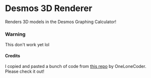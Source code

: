 # Desmos 3D Renderer
 Renders 3D models in the Desmos Graphing Calculator!

### Warning
This don't work yet lol

#### Credits
I copied and pasted a bunch of code from [this repo](https://github.com/OneLoneCoder/Javidx9/tree/master/ConsoleGameEngine/BiggerProjects/Engine3D) by OneLoneCoder. Please check it out!